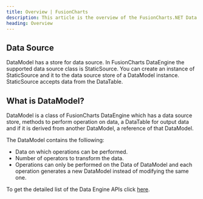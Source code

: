 ```yaml
---
title: Overview | FusionCharts
description: This article is the overview of the FusionCharts.NET Data Engine.
heading: Overview
---
```


## Data Source

DataModel has a store for data source. In FusionCharts DataEngine the supported data source class is StaticSource. You can create an instance of  StaticSource and it to the data source store of a DataModel instance. StaticSource accepts data from the DataTable.

## What is DataModel?

DataModel is a class of FusionCharts DataEngine which has a data source store, methods to perform operation on data, a DataTable for output data and if it is derived from another DataModel, a reference of that DataModel.

The DataModel contains the folliowing:

* Data on which operations can be performed.
* Number of operators to transform the data.
* Operations can only be performed on the Data of DataModel and each operation generates a new DataModel instead of modifying the same one.

To get the detailed list of the Data Engine APIs click [here](/fusioncharts-aspnet-visualization/data-engine/data-engine-api).